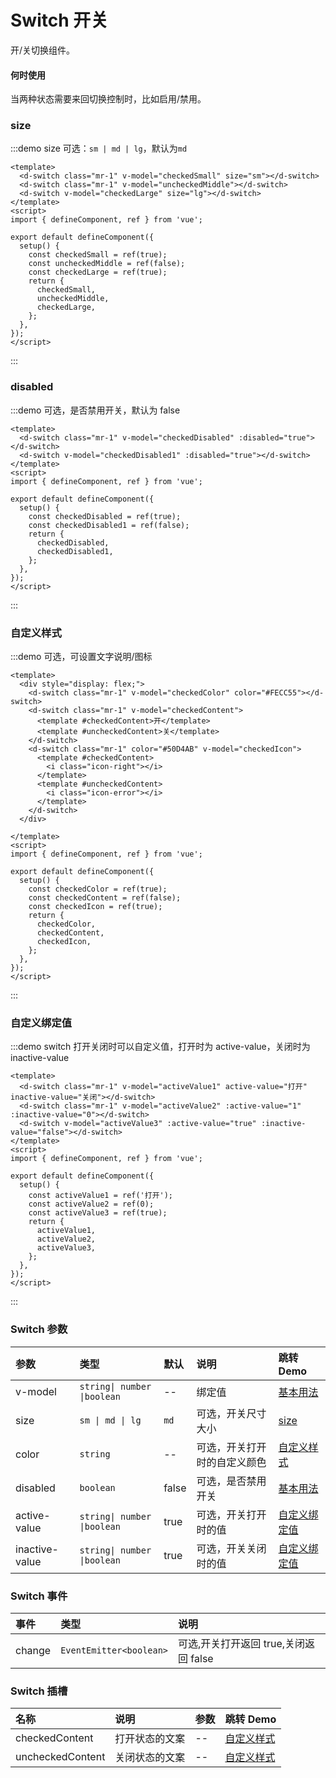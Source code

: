 # Switch 开关

开/关切换组件。

#### 何时使用

当两种状态需要来回切换控制时，比如启用/禁用。

### size

:::demo size 可选：`sm | md | lg`，默认为`md`

```vue
<template>
  <d-switch class="mr-1" v-model="checkedSmall" size="sm"></d-switch>
  <d-switch class="mr-1" v-model="uncheckedMiddle"></d-switch>
  <d-switch v-model="checkedLarge" size="lg"></d-switch>
</template>
<script>
import { defineComponent, ref } from 'vue';

export default defineComponent({
  setup() {
    const checkedSmall = ref(true);
    const uncheckedMiddle = ref(false);
    const checkedLarge = ref(true);
    return {
      checkedSmall,
      uncheckedMiddle,
      checkedLarge,
    };
  },
});
</script>
```

:::

### disabled

:::demo 可选，是否禁用开关，默认为 false

```vue
<template>
  <d-switch class="mr-1" v-model="checkedDisabled" :disabled="true"></d-switch>
  <d-switch v-model="checkedDisabled1" :disabled="true"></d-switch>
</template>
<script>
import { defineComponent, ref } from 'vue';

export default defineComponent({
  setup() {
    const checkedDisabled = ref(true);
    const checkedDisabled1 = ref(false);
    return {
      checkedDisabled,
      checkedDisabled1,
    };
  },
});
</script>
```

:::

### 自定义样式

:::demo 可选，可设置文字说明/图标

```vue
<template>
  <div style="display: flex;">
    <d-switch class="mr-1" v-model="checkedColor" color="#FECC55"></d-switch>
    <d-switch class="mr-1" v-model="checkedContent">
      <template #checkedContent>开</template>
      <template #uncheckedContent>关</template>
    </d-switch>
    <d-switch class="mr-1" color="#50D4AB" v-model="checkedIcon">
      <template #checkedContent>
        <i class="icon-right"></i>
      </template>
      <template #uncheckedContent>
        <i class="icon-error"></i>
      </template>
    </d-switch>    
  </div>

</template>
<script>
import { defineComponent, ref } from 'vue';

export default defineComponent({
  setup() {
    const checkedColor = ref(true);
    const checkedContent = ref(false);
    const checkedIcon = ref(true);
    return {
      checkedColor,
      checkedContent,
      checkedIcon,
    };
  },
});
</script>
```

:::

### 自定义绑定值

:::demo switch 打开关闭时可以自定义值，打开时为 active-value，关闭时为 inactive-value

```vue
<template>
  <d-switch class="mr-1" v-model="activeValue1" active-value="打开" inactive-value="关闭"></d-switch>
  <d-switch class="mr-1" v-model="activeValue2" :active-value="1" :inactive-value="0"></d-switch>
  <d-switch v-model="activeValue3" :active-value="true" :inactive-value="false"></d-switch>
</template>
<script>
import { defineComponent, ref } from 'vue';

export default defineComponent({
  setup() {
    const activeValue1 = ref('打开');
    const activeValue2 = ref(0);
    const activeValue3 = ref(true);
    return {
      activeValue1,
      activeValue2,
      activeValue3,
    };
  },
});
</script>
```

:::

### Switch 参数

| 参数           | 类型                        | 默认  | 说明                         | 跳转 Demo                     |
| :------------- | :-------------------------- | :---- | :--------------------------- | :---------------------------- |
| v-model        | `string\| number \|boolean` | --    | 绑定值                       | [基本用法](#size)             |
| size           | `sm \| md \| lg`            | `md`  | 可选，开关尺寸大小           | [size](#size)                 |
| color          | `string`                    | --    | 可选，开关打开时的自定义颜色 | [自定义样式](#自定义样式)     |
| disabled       | `boolean`                   | false | 可选，是否禁用开关           | [基本用法](#size)             |
| active-value   | `string\| number \|boolean` | true  | 可选，开关打开时的值         | [自定义绑定值](#自定义绑定值) |
| inactive-value | `string\| number \|boolean` | true  | 可选，开关关闭时的值         | [自定义绑定值](#自定义绑定值) |

### Switch 事件

| 事件   | 类型                    | 说明                                  |
| :----- | :---------------------- | :------------------------------------ |
| change | `EventEmitter<boolean>` | 可选,开关打开返回 true,关闭返回 false |

### Switch 插槽

| 名称             | 说明           | 参数 | 跳转 Demo                 |
| :--------------- | :------------- | :--- | :------------------------ |
| checkedContent   | 打开状态的文案 | --   | [自定义样式](#自定义样式) |
| uncheckedContent | 关闭状态的文案 | --   | [自定义样式](#自定义样式) |
